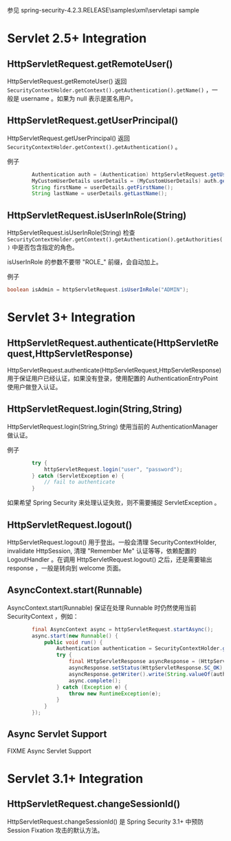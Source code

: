 参见 spring-security-4.2.3.RELEASE\samples\xml\servletapi sample


# Servlet 2.5+ Integration
## HttpServletRequest.getRemoteUser()
HttpServletRequest.getRemoteUser() 返回 `SecurityContextHolder.getContext().getAuthentication().getName()` ，一般是 username 。如果为 null 表示是匿名用户。


## HttpServletRequest.getUserPrincipal()
HttpServletRequest.getUserPrincipal() 返回 `SecurityContextHolder.getContext().getAuthentication()` 。


例子
```java
        Authentication auth = (Authentication) httpServletRequest.getUserPrincipal();
        MyCustomUserDetails userDetails = (MyCustomUserDetails) auth.getPrincipal();
        String firstName = userDetails.getFirstName();
        String lastName = userDetails.getLastName();
```


## HttpServletRequest.isUserInRole(String)
HttpServletRequest.isUserInRole(String) 检查 `SecurityContextHolder.getContext().getAuthentication().getAuthorities()` 中是否包含指定的角色。


isUserInRole 的参数不要带 "ROLE_" 前缀，会自动加上。


例子
```java
boolean isAdmin = httpServletRequest.isUserInRole("ADMIN");
```


# Servlet 3+ Integration
## HttpServletRequest.authenticate(HttpServletRequest,HttpServletResponse)
HttpServletRequest.authenticate(HttpServletRequest,HttpServletResponse) 用于保证用户已经认证，如果没有登录，使用配置的 AuthenticationEntryPoint 使用户做登入认证。


## HttpServletRequest.login(String,String)
HttpServletRequest.login(String,String) 使用当前的 AuthenticationManager 做认证。


例子
```java
        try {
            httpServletRequest.login("user", "password");
        } catch (ServletException e) {
            // fail to authenticate
        }
```
如果希望 Spring Security 来处理认证失败，则不需要捕捉 ServletException 。


## HttpServletRequest.logout()
HttpServletRequest.logout() 用于登出。一般会清理 SecurityContextHolder, invalidate HttpSession, 清理 "Remember Me" 认证等等，依赖配置的 LogoutHandler 。在调用  HttpServletRequest.logout() 之后，还是需要输出 response ，一般是转向到 welcome 页面。


## AsyncContext.start(Runnable)
AsyncContext.start(Runnable) 保证在处理 Runnable 时仍然使用当前 SecurityContext ，例如：
```java
        final AsyncContext async = httpServletRequest.startAsync();
        async.start(new Runnable() {
            public void run() {
                Authentication authentication = SecurityContextHolder.getContext().getAuthentication();
                try {
                    final HttpServletResponse asyncResponse = (HttpServletResponse) async.getResponse();
                    asyncResponse.setStatus(HttpServletResponse.SC_OK);
                    asyncResponse.getWriter().write(String.valueOf(authentication));
                    async.complete();
                } catch (Exception e) {
                    throw new RuntimeException(e);
                }
            }
        });
```


## Async Servlet Support
FIXME Async Servlet Support


# Servlet 3.1+ Integration
## HttpServletRequest.changeSessionId()
HttpServletRequest.changeSessionId() 是 Spring Security 3.1+ 中预防 Session Fixation 攻击的默认方法。

